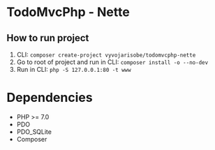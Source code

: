 TodoMvcPhp - Nette
======================

## How to run project

1. CLI: `composer create-project vyvojarisobe/todomvcphp-nette`
2. Go to root of project and run in CLI: `composer install -o --no-dev`
3. Run in CLI: `php -S 127.0.0.1:80 -t www`

Dependencies
============

+ PHP >= 7.0
+ PDO
+ PDO_SQLite
+ Composer
